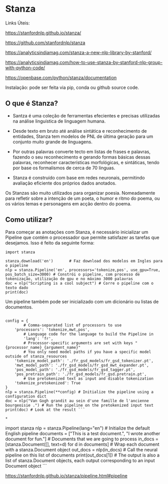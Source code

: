 # Stanza

Links Úteis:

https://stanfordnlp.github.io/stanza/

https://github.com/stanfordnlp/stanza

https://analyticsindiamag.com/stanza-a-new-nlp-library-by-stanford/

https://analyticsindiamag.com/how-to-use-stanza-by-stanford-nlp-group-with-python-code/

https://openbase.com/python/stanza/documentation



Instalação: pode ser feita via pip, conda ou github source code.


## O que é Stanza? 
* Santza é uma coleção de ferramentas efecientes e precisas utilizadas na análise linguística de linguagem humana.

* Desde texto em bruto até análise sintática e reconhecimento de entidades, Stanza tem modelos de PNL de última geração para um conjunto muito grande de linguagens.

* Por outras palavras converte tecto em listas de frases e palavras, fazendo o seu reconhecimento e gerando formas básicas dessas palavras, reconhecer características morfológicas, e sintáticas, tendo por base os formalismos de cerca de 70 línguas.

* Stanza é construído com base em redes neuronais, permitindo avaliação eficiente dos próprios dados anotados.

Os Stanzas são muito utilizados para organizar poesia. Nomeadamente para refletir sobre a intenção de um poeta, o humor e ritmo do poema, ou os vários temas e personagens em acção dentro do poema. 


## Como utilizar?
Para começar as anotações com Stanza, é necessário inicializar um Pipeline que contém o processador que permite satisfazer as tarefas que desejamos.
Isso é feito da seguinte forma:

``` 
import stanza 

stanza.download('en')       # Faz download dos modelos em Ingles para o pipeline
nlp = stanza.Pipeline('en', processors='tokenize,pos', use_gpu=True, pos_batch_size=3000) # Constrói o pipeline, com processo de tokenização, utilização de gpu e no máximo 3000 palavras
doc = nlp("Scripting is a cool subject") # Corre o pipeline com o texto dado
print(doc) 
```

Um pipeline também pode ser inicializado com um dicionário ou listas de documentos.

``` import stanza

config = {
        # Comma-separated list of processors to use
	'processors': 'tokenize,mwt,pos',
        # Language code for the language to build the Pipeline in
        'lang': 'fr',
        # Processor-specific arguments are set with keys "{processor_name}_{argument_name}"
        # You only need model paths if you have a specific model outside of stanza_resources
	'tokenize_model_path': './fr_gsd_models/fr_gsd_tokenizer.pt',
	'mwt_model_path': './fr_gsd_models/fr_gsd_mwt_expander.pt',
	'pos_model_path': './fr_gsd_models/fr_gsd_tagger.pt',
	'pos_pretrain_path': './fr_gsd_models/fr_gsd.pretrain.pt',
        # Use pretokenized text as input and disable tokenization
	'tokenize_pretokenized': True
}
nlp = stanza.Pipeline(**config) # Initialize the pipeline using a configuration dict
doc = nlp("Van Gogh grandit au sein d'une famille de l'ancienne bourgeoisie .") # Run the pipeline on the pretokenized input text
print(doc) # Look at the result ```

* 
```
import stanza
nlp = stanza.Pipeline(lang="en") # Initialize the default English pipeline
documents = ["This is a test document.", "I wrote another document for fun."] # Documents that we are going to process
in_docs = [stanza.Document([], text=d) for d in documents] # Wrap each document with a stanza.Document object
out_docs = nlp(in_docs) # Call the neural pipeline on this list of documents
print(out_docs[1]) # The output is also a list of stanza.Document objects, each output corresponding to an input Document object ```

https://stanfordnlp.github.io/stanza/pipeline.html#pipeline
